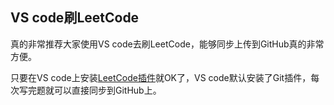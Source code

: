## VS code刷LeetCode

真的非常推荐大家使用VS code去刷LeetCode，能够同步上传到GitHub真的非常方便。

只要在VS code上安装[LeetCode插件](#https://marketplace.visualstudio.com/items?itemName=shengchen.vscode-leetcode)就OK了，VS code默认安装了Git插件，每次写完题就可以直接同步到GitHub上。


